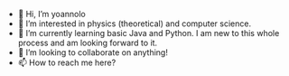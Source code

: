 - 👋 Hi, I’m yoannolo
- 👀 I’m interested in physics (theoretical) and computer science. 
- 🌱 I’m currently learning basic Java and Python. I am new to this whole process and am looking forward to it.
- 💞️ I’m looking to collaborate on anything!
- 📫 How to reach me here?

<!---
yoannolo/yoannolo is a ✨ special ✨ repository because its `README.md` (this file) appears on your GitHub profile.
You can click the Preview link to take a look at your changes.
--->
